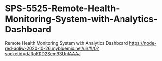 # SPS-5525-Remote-Health-Monitoring-System-with-Analytics-Dashboard
Remote Health Monitoring System with Analytics Dashboard
https://node-red-aqliw-2020-10-26.mybluemix.net/ui/#!/0?socketid=dJRoKDD2Sem93UnIAAAJ
